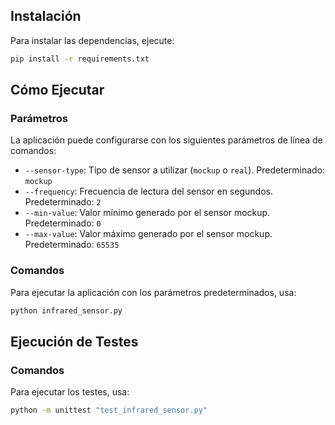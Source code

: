 ## Instalación

Para instalar las dependencias, ejecute:

```bash
pip install -r requirements.txt
```

## Cómo Ejecutar

### Parámetros

La aplicación puede configurarse con los siguientes parámetros de línea de comandos:

- `--sensor-type`: Tipo de sensor a utilizar (`mockup` o `real`). Predeterminado: `mockup`
- `--frequency`: Frecuencia de lectura del sensor en segundos. Predeterminado: `2`
- `--min-value`: Valor mínimo generado por el sensor mockup. Predeterminado: `0`
- `--max-value`: Valor máximo generado por el sensor mockup. Predeterminado: `65535`

### Comandos

Para ejecutar la aplicación con los parámetros predeterminados, usa:

```bash
python infrared_sensor.py
```

## Ejecución de Testes

### Comandos

Para ejecutar los testes, usa:

```bash
python -m unittest "test_infrared_sensor.py"
```
